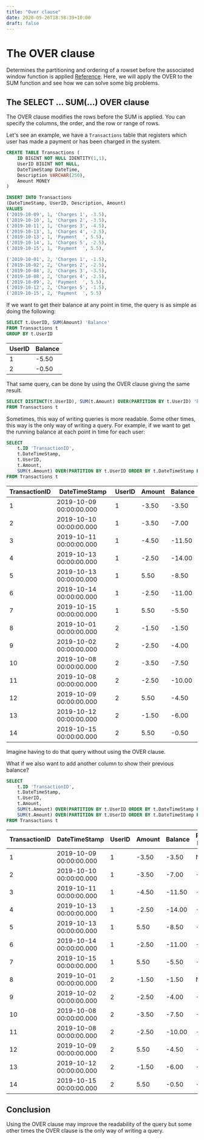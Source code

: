 ```yaml
---
title: "Over clause"
date: 2020-05-26T18:58:39+10:00
draft: false
---
```


# The OVER clause
Determines the partitioning and ordering of a rowset before the associated window function is applied [Reference](https://docs.microsoft.com/en-us/sql/t-sql/queries/select-over-clause-transact-sql). Here, we will apply the OVER to the SUM function and see how we can solve some big problems.

## The SELECT ... SUM(...) OVER clause
The OVER clause modifies the rows before the SUM is applied. You can specify the columns, the order, and the row or range of rows.

Let's see an example, we have a `Transactions` table that registers which user has made a payment or has been charged in the system.

```sql
CREATE TABLE Transactions (
	ID BIGINT NOT NULL IDENTITY(1,1),
	UserID BIGINT NOT NULL,
	DateTimeStamp DateTime,
	Description VARCHAR(250),
	Amount MONEY
)

INSERT INTO Transactions
(DateTimeStamp, UserID, Description, Amount)
VALUES
('2019-10-09', 1, 'Charges 1', -3.5),
('2019-10-10', 1, 'Charges 2', -3.5),
('2019-10-11', 1, 'Charges 3', -4.5),
('2019-10-13', 1, 'Charges 4', -2.5),
('2019-10-13', 1, 'Payment  ', 5.5),
('2019-10-14', 1, 'Charges 5', -2.5),
('2019-10-15', 1, 'Payment  ', 5.5),

('2019-10-01', 2, 'Charges 1', -1.5),
('2019-10-02', 2, 'Charges 2', -2.5),
('2019-10-08', 2, 'Charges 3', -3.5),
('2019-10-08', 2, 'Charges 4', -2.5),
('2019-10-09', 2, 'Payment  ', 5.5),
('2019-10-12', 2, 'Charges 5', -1.5),
('2019-10-15', 2, 'Payment  ', 5.5)
```

If we want to get their balance at any point in time, the query is as simple as doing the following:
```sql
SELECT t.UserID, SUM(Amount) 'Balance'
FROM Transactions t
GROUP BY t.UserID
```
| UserID | Balance |
|--------|---------|
| 1      | -5.50   |
| 2      | -0.50   |

That same query, can be done by using the OVER clause giving the same result.
```sql
SELECT DISTINCT(t.UserID), SUM(t.Amount) OVER(PARTITION BY t.UserID) 'Balance'
FROM Transactions t
```
Sometimes, this way of writing queries is more readable. Some other times, this way is the only way of writing a query.
For example, if we want to get the running balance at each point in time for each user:
```sql
SELECT 
	t.ID 'TransactionID',
	t.DateTimeStamp,
	t.UserID,
	t.Amount,
	SUM(t.Amount) OVER(PARTITION BY t.UserID ORDER BY t.DateTimeStamp ROWS UNBOUNDED PRECEDING) 'Balance'
FROM Transactions t
```
| TransactionID | DateTimeStamp           | UserID | Amount | Balance |
|---------------|-------------------------|--------|--------|---------|
| 1             | 2019-10-09 00:00:00.000 | 1      | -3.50  | -3.50   |
| 2             | 2019-10-10 00:00:00.000 | 1      | -3.50  | -7.00   |
| 3             | 2019-10-11 00:00:00.000 | 1      | -4.50  | -11.50  |
| 4             | 2019-10-13 00:00:00.000 | 1      | -2.50  | -14.00  |
| 5             | 2019-10-13 00:00:00.000 | 1      | 5.50   | -8.50   |
| 6             | 2019-10-14 00:00:00.000 | 1      | -2.50  | -11.00  |
| 7             | 2019-10-15 00:00:00.000 | 1      | 5.50   | -5.50   |
| 8             | 2019-10-01 00:00:00.000 | 2      | -1.50  | -1.50   |
| 9             | 2019-10-02 00:00:00.000 | 2      | -2.50  | -4.00   |
| 10            | 2019-10-08 00:00:00.000 | 2      | -3.50  | -7.50   |
| 11            | 2019-10-08 00:00:00.000 | 2      | -2.50  | -10.00  |
| 12            | 2019-10-09 00:00:00.000 | 2      | 5.50   | -4.50   |
| 13            | 2019-10-12 00:00:00.000 | 2      | -1.50  | -6.00   |
| 14            | 2019-10-15 00:00:00.000 | 2      | 5.50   | -0.50   |

Imagine having to do that query without using the OVER clause.

What if we also want to add another column to show their previous balance?
```sql
SELECT 
	t.ID 'TransactionID',
	t.DateTimeStamp,
	t.UserID,
	t.Amount,
	SUM(t.Amount) OVER(PARTITION BY t.UserID ORDER BY t.DateTimeStamp ROWS UNBOUNDED PRECEDING) 'Balance',
	SUM(t.Amount) OVER(PARTITION BY t.UserID ORDER BY t.DateTimeStamp ROWS BETWEEN UNBOUNDED PRECEDING AND 1 PRECEDING) 'Previous Balance'
FROM Transactions t
```
| TransactionID | DateTimeStamp           | UserID | Amount | Balance | Previous Balance |
|---------------|-------------------------|--------|--------|---------|------------------|
| 1             | 2019-10-09 00:00:00.000 | 1      | -3.50  | -3.50   | NULL             |
| 2             | 2019-10-10 00:00:00.000 | 1      | -3.50  | -7.00   | -3.50            |
| 3             | 2019-10-11 00:00:00.000 | 1      | -4.50  | -11.50  | -7.00            |
| 4             | 2019-10-13 00:00:00.000 | 1      | -2.50  | -14.00  | -11.50           |
| 5             | 2019-10-13 00:00:00.000 | 1      | 5.50   | -8.50   | -14.00           |
| 6             | 2019-10-14 00:00:00.000 | 1      | -2.50  | -11.00  | -8.50            |
| 7             | 2019-10-15 00:00:00.000 | 1      | 5.50   | -5.50   | -11.00           |
| 8             | 2019-10-01 00:00:00.000 | 2      | -1.50  | -1.50   | NULL             |
| 9             | 2019-10-02 00:00:00.000 | 2      | -2.50  | -4.00   | -1.50            |
| 10            | 2019-10-08 00:00:00.000 | 2      | -3.50  | -7.50   | -4.00            |
| 11            | 2019-10-08 00:00:00.000 | 2      | -2.50  | -10.00  | -7.50            |
| 12            | 2019-10-09 00:00:00.000 | 2      | 5.50   | -4.50   | -10.00           |
| 13            | 2019-10-12 00:00:00.000 | 2      | -1.50  | -6.00   | -4.50            |
| 14            | 2019-10-15 00:00:00.000 | 2      | 5.50   | -0.50   | -6.00            |

## Conclusion
Using the OVER clause may improve the readability of the query but some other times the OVER clause is the only way of writing a query.